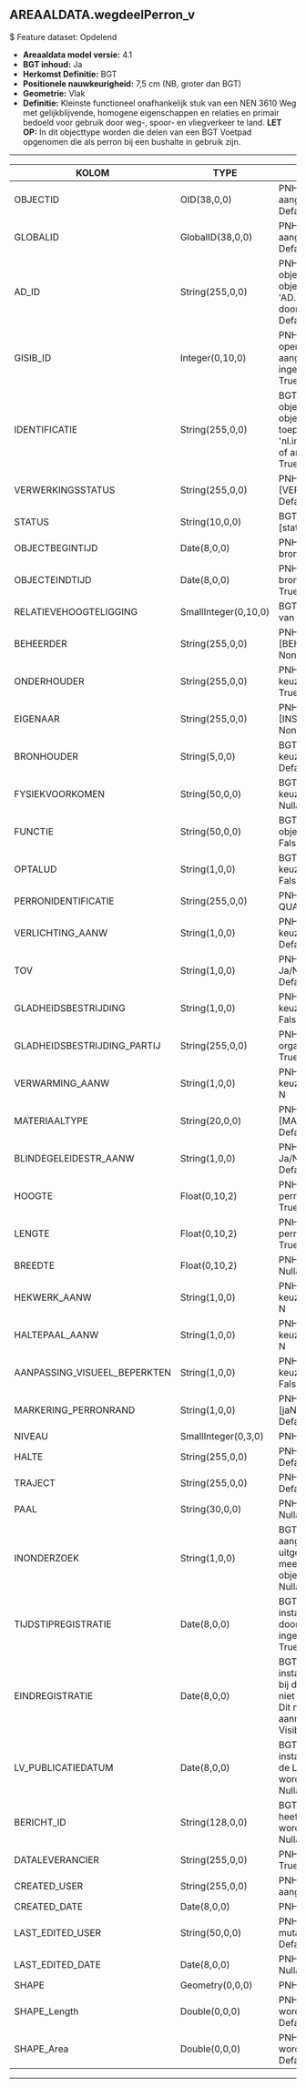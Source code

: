## AREAALDATA.wegdeelPerron_v

$ Feature dataset: Opdelend


* __Areaaldata model versie:__ 4.1
* __BGT inhoud:__ Ja
* __Herkomst Definitie:__ BGT
* __Positionele nauwkeurigheid:__ 7,5 cm (NB, groter dan BGT)
* __Geometrie:__ Vlak
* __Definitie:__ Kleinste functioneel onafhankelijk stuk van een NEN 3610 Weg met gelijkblijvende, homogene eigenschappen
en relaties en primair bedoeld voor gebruik door weg-, spoor- en vliegverkeer te land. __LET OP:__ In dit objecttype worden die delen van een BGT Voetpad opgenomen die als perron bij een bushalte in gebruik zijn. 

***

|KOLOM                               |TYPE          	       |DEFINITIE|
|------                              |----          	       |-----    |
|OBJECTID                            |OID(38,0,0)              |PNH; Intern ArcGIS Identificatienummer, aangemaakt door ArcGIS; Nullable: False; Default: None|
|GLOBALID                            |GlobalID(38,0,0)         |PNH; Global Unique Identifier,  aangemaakt door ArcGIS; Nullable: False; Default: None|
|AD_ID                               |String(255,0,0)          |PNH; Uniek identificatienummer voor het object dat onveranderlijk is zolang het object bestaat in Areaaldata: in format 'AD.[GUID]'. Dit moet worden ingevuld door de aannemer; Nullable: False; Default: None|
|GISIB_ID                            |Integer(0,10,0)          |PNH; Uniek Identificatienummer beheer openbare ruimte (GISIB), wordt aangemaakt in GISIB en mag niet worden ingevuld door de aannemer; Nullable: True; Default: None|
|IDENTIFICATIE                       |String(255,0,0)          |BGT; Uniek identificatienummer voor het object dat onveranderlijk is zolang het object bestaat: bevat indien van toepassing BGT/IMKL ID in format 'nl.imgeo/imkl.bronhouderscode.LokaalID' of anders: '00000'.LokaalID; Nullable: True; Default: None|
|VERWERKINGSSTATUS                   |String(255,0,0)          |PNH; Status van de gegevens; keuzelijst [VERWERKINGSSTATUS]; Nullable: False; Default: Nieuw|
|STATUS                              |String(10,0,0)           |BGT; BGT status van het object; keuzelijst [status]; Nullable: False; Default: bestaand|
|OBJECTBEGINTIJD                     |Date(8,0,0)              |PNH; Datum waarop het object bij de bronhouder is ontstaan; Nullable: True|
|OBJECTEINDTIJD                      |Date(8,0,0)              |PNH; Datum waarop het object bij de bronhouder niet meer geldig is; Nullable: True|
|RELATIEVEHOOGTELIGGING              |SmallInteger(0,10,0)     |BGT; Aanduiding voor de relatieve hoogte van het object; Nullable: False; Default: 0|
|BEHEERDER                           |String(255,0,0)          |PNH; Beheerder van het object; keuzelijst [BEHEERDER]; Nullable: True; Default: None|
|ONDERHOUDER                         |String(255,0,0)          |PNH; Onderhouder van het object; keuzelijst [ONDERHOUDER]; Nullable: True; Default: None|
|EIGENAAR                            |String(255,0,0)          |PNH; Eigenaar van het object; keuzelijst [INSTANTIE]; Nullable: True; Default: None|
|BRONHOUDER                          |String(5,0,0)            |BGT; De bronhoudercode van het object; keuzelijst [bronhouder]; Nullable: False; Default: None|
|FYSIEKVOORKOMEN                     |String(50,0,0)           |BGT; Fysieke omschrijving van het object; keuzelijst [fysiekVoorkomenWGD]; Nullable: False; Default: None|
|FUNCTIE                             |String(50,0,0)           |BGT; Functionele omschrijving van het object; keuzelijst [functieWGD]; Nullable: False; Default: None|
|OPTALUD                             |String(1,0,0)            |BGT; Ligt het object op een talud? Ja/Nee; keuzelijst [jaNeeOnbekend]; Nullable: False; Default: None|
|PERRONIDENTIFICATIE                 |String(255,0,0)          |PNH; Halte identificatie conform NDOV QUAY; Nullable: True; Default: None|
|VERLICHTING_AANW                    |String(1,0,0)            |PNH; Aanwezigheid van verlichting; keuzelijst [JaNee]; Nullable: False; Default: N|
|TOV                                 |String(1,0,0)            |PNH; Voldoet aan richtlijnen TOV : Ja/Nee; keuzelijst [jaNee]; Nullable: False; Default: N|
|GLADHEIDSBESTRIJDING                |String(1,0,0)            |PNH; Gladheidsbestrijding uitgevoerd; keuzelijst [jaNeeOnbekend]; Nullable: False; Default: None|
|GLADHEIDSBESTRIJDING_PARTIJ         |String(255,0,0)          |PNH; Naam van de uitvoerende organisatie Gladheidsbestrijding; Nullable: True; Default: None|
|VERWARMING_AANW                     |String(1,0,0)            |PNH; Verwarming aanwezig : Ja/Nee; keuzelijst [jaNee]; Nullable: False; Default: N|
|MATERIAALTYPE                       |String(20,0,0)           |PNH; Materiaaltype; keuzelijst [MATERIAALTYPE]; Nullable: True; Default: None|
|BLINDEGELEIDESTR_AANW               |String(1,0,0)            |PNH; Blindegeleidestrook aanwezig : Ja/Nee; keuzelijst [jaNee]; Nullable: False; Default: N|
|HOOGTE                              |Float(0,10,2)            |PNH; Hoogte van het instappunt van het perron in meters, 2 decimalen; Nullable: True|
|LENGTE                              |Float(0,10,2)            |PNH; Lengte van de voorkant van het perron in meters, 2 decimalen; Nullable: True|
|BREEDTE                             |Float(0,10,2)            |PNH; Breedte in Meters, 2 decimalen; Nullable: True|
|HEKWERK_AANW                        |String(1,0,0)            |PNH; Hekwerk aanwezig : Ja/Nee; keuzelijst [jaNee]; Nullable: False; Default: N|
|HALTEPAAL_AANW                      |String(1,0,0)            |PNH; Haltepaal aanwezig : Ja/Nee; keuzelijst [jaNee]; Nullable: False; Default: N|
|AANPASSING_VISUEEL_BEPERKTEN        |String(1,0,0)            |PNH; Aanpassing visueel beperkten; keuzelijst [jaNeeOnbekend]; Nullable: False; Default: None|
|MARKERING_PERRONRAND                |String(1,0,0)            |PNH; Markering perronrand; keuzelijst [jaNeeOnbekend]; Nullable: False; Default: None|
|NIVEAU                              |SmallInteger(0,3,0)      |PNH; ToDo; Nullable: True|
|HALTE                               |String(255,0,0)          |PNH; FK naar halte_v; Nullable: True; Default: None|
|TRAJECT                             |String(255,0,0)          |PNH; FK naar traject_v; Nullable: True; Default: None|
|PAAL                                |String(30,0,0)           |PNH; FK naar paalDraagconstructie_p; Nullable: True; Default: None|
|INONDERZOEK                         |String(1,0,0)            |BGT; Een aanduiding waarmee wordt aangegeven dat een onderzoek wordt uitgevoerd naar de juistheid van een of meer gegevens van het betreffende object: Ja/Nee; keuzelijst [jaNee]; Nullable: False; Default: N; Visible:No|
|TIJDSTIPREGISTRATIE                 |Date(8,0,0)              |BGT; Datum en tijdstip waarop deze instantie van het object is opgenomen door de bronhouder. Dit mag niet worden ingevuld door de aannemer; Nullable: True; Default: None; Visible:No|
|EINDREGISTRATIE                     |Date(8,0,0)              |BGT; Datum en tijdstip waarop deze instantie van het object niet meer geldig is bij de bronhouder. Wanneer deze waarde niet is ingevuld is de instantie nog geldig. Dit mag niet worden ingevuld door de aannemer; Nullable: True; Default: None; Visible:No|
|LV_PUBLICATIEDATUM                  |Date(8,0,0)              |BGT; Datum en tijdstip waarop deze instantie van het object is opgenomen in de Landelijke Voorziening. Dit mag niet worden ingevuld door de aannemer; Nullable: True; Default: None; Visible:No|
|BERICHT_ID                          |String(128,0,0)          |BGT; Nummer van het bericht dat PNH heeft verzonden naar LV. Dit mag niet worden ingevuld door de aannemer. Nullable: True; Default: None; Visible:No|
|DATALEVERANCIER                     |String(255,0,0)          |PNH; Leverancier van de data; Nullable: True; Default: None|
|CREATED_USER                        |String(255,0,0)          |PNH; Naam van gebruiker die de rij heeft aangemaakt; Nullable: True; Default: None|
|CREATED_DATE                        |Date(8,0,0)              |PNH; Aanmaakdatum; Nullable: True|
|LAST_EDITED_USER                    |String(50,0,0)           |PNH; Naam van gebruiker die de laatste mutatie heeft doorgevoerd; Nullable: True; Default: None|
|LAST_EDITED_DATE                    |Date(8,0,0)              |PNH; Datum van de laatste mutatie; Nullable: True|
|SHAPE                               |Geometry(0,0,0)          |PNH; Vlak|
|SHAPE_Length                        |Double(0,0,0)            |PNH; Omtrek in meters, 5 decimalen. Dit wordt automatisch gevuld; Nullable: False; Default: None|
|SHAPE_Area                          |Double(0,0,0)            |PNH; Oppervlakte in m2, 5 decimalen. Dit wordt automatisch gevuld; Nullable: False; Default: None|


***
